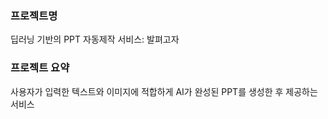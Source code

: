 ### 프로젝트명
딥러닝 기반의 PPT 자동제작 서비스: 발펴고자
### 프로젝트 요약
사용자가 입력한 텍스트와 이미지에 적합하게 AI가 완성된 PPT를 생성한 후 제공하는 서비스
